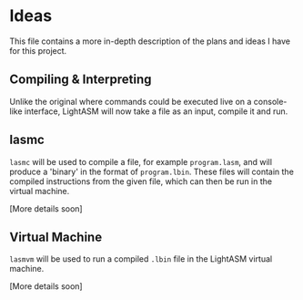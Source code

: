 # Ideas

This file contains a more in-depth description of the plans and ideas I have for this project.

## Compiling & Interpreting

Unlike the original where commands could be executed live on a console-like interface, LightASM will now take a file as an input, compile it and run. 

## lasmc

`lasmc` will be used to compile a file, for example `program.lasm`, and will produce a 'binary' in the format of `program.lbin`. These files will contain the compiled instructions from the given file, which can then be run in the virtual machine.

[More details soon]

## Virtual Machine

`lasmvm` will be used to run a compiled `.lbin` file in the LightASM virtual machine.

[More details soon]